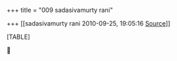 +++
title = "009 sadasivamurty rani"

+++
[[sadasivamurty rani	2010-09-25, 19:05:16 [Source](https://groups.google.com/g/bvparishat/c/1upJUorV_j8)]]



[TABLE]



